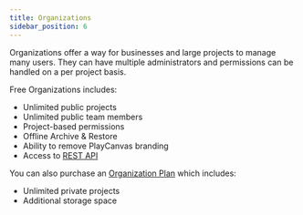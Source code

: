 ```yaml
---
title: Organizations
sidebar_position: 6
---
```


Organizations offer a way for businesses and large projects to manage many users. They can have multiple administrators and permissions can be handled on a per project basis.

Free Organizations includes:

- Unlimited public projects
- Unlimited public team members
- Project-based permissions
- Offline Archive & Restore
- Ability to remove PlayCanvas branding
- Access to [REST API][2]

You can also purchase an [Organization Plan][1] which includes:

- Unlimited private projects
- Additional storage space

[1]: https://playcanvas.com/plans
[2]: /user-manual/api
